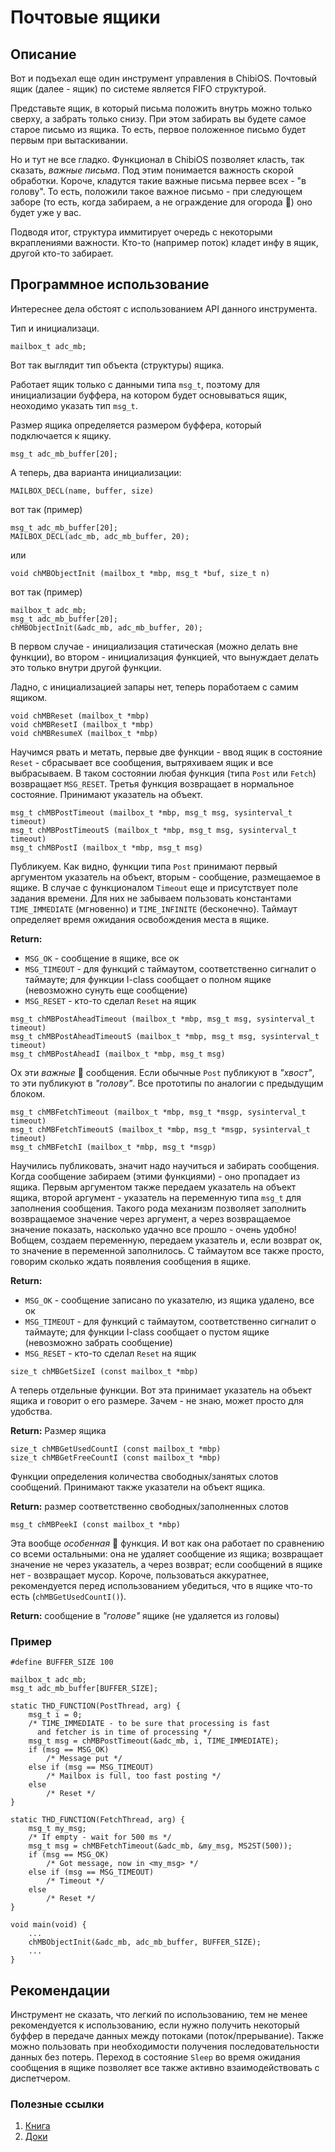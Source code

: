 # Почтовые ящики

## Описание

Вот и подъехал еще один инструмент управления в ChibiOS. Почтовый ящик (далее - ящик) по системе является FIFO структурой.

Представьте ящик, в который письма положить внутрь можно только сверху, а забрать только снизу. При этом забирать вы будете самое старое письмо из ящика. То есть, первое положенное письмо будет первым при вытаскивании.

Но и тут не все гладко. Функционал в ChibiOS позволяет класть, так сказать, *важные письма*. Под этим понимается важность скорой обработки. Короче, кладутся такие важные письма первее всех - "в голову". То есть, положили такое важное письмо - при следующем заборе (то есть, когда забираем, а не ограждение для огорода :door:) оно будет уже у вас.

Подводя итог, структура иммитирует очередь с некоторыми вкраплениями важности. Кто-то (например поток) кладет инфу в ящик, другой кто-то забирает.

## Программное использование

Интереснее дела обстоят с использованием API данного инструмента.

Тип и инициализаци.

```
mailbox_t adc_mb;
```

Вот так выглядит тип объекта (структуры) ящика.

Работает ящик только с данными типа `msg_t`, поэтому для инициализации буффера, на котором будет основываться ящик, неоходимо указать тип `msg_t`. 

Размер ящика определяется размером буффера, который подключается к ящику.

```
msg_t adc_mb_buffer[20];
```

А теперь, два варианта инициализации:

```
MAILBOX_DECL(name, buffer, size)
```

вот так (пример)

```
msg_t adc_mb_buffer[20];
MAILBOX_DECL(adc_mb, adc_mb_buffer, 20);
```

или

```
void chMBObjectInit (mailbox_t *mbp, msg_t *buf, size_t n)
```

вот так (пример)

```
mailbox_t adc_mb;
msg_t adc_mb_buffer[20];
chMBObjectInit(&adc_mb, adc_mb_buffer, 20);
```

В первом случае - инициализация статическая (можно делать вне функции), во втором - инициализация функцией, что вынуждает делать это только внутри другой функции.

Ладно, с инициализацией запары нет, теперь поработаем с самим ящиком.

```
void chMBReset (mailbox_t *mbp)
void chMBResetI (mailbox_t *mbp)
void chMBResumeX (mailbox_t *mbp)
```

Научимся рвать и метать, первые две функции - ввод ящик в состояние `Reset` - сбрасывает все сообщения, вытряхиваем ящик и все выбрасываем. В таком состоянии любая функция (типа `Post` или `Fetch`) возвращает `MSG_RESET`. Третья функция возвращает в нормальное состояние. Принимают указатель на объект.

```
msg_t chMBPostTimeout (mailbox_t *mbp, msg_t msg, sysinterval_t timeout)
msg_t chMBPostTimeoutS (mailbox_t *mbp, msg_t msg, sysinterval_t timeout)
msg_t chMBPostI (mailbox_t *mbp, msg_t msg)
```

Публикуем. Как видно, функции типа `Post` принимают первый аргументом указатель на объект, вторым - сообщение, размещаемое в ящике. В случае с функционалом `Timeout` еще и присутствует поле задания времени. Для них не забываем пользовать константами `TIME_IMMEDIATE` (мгновенно) и `TIME_INFINITE` (бесконечно). Таймаут определяет время ожидания освобождения места в ящике.

**Return:**
+ `MSG_OK` - сообщение в ящике, все ок
+ `MSG_TIMEOUT` - для функций с таймаутом, соответственно сигналит о таймауте; для функции I-class сообщает о полном ящике (невозможно сунуть еще сообщение)
+ `MSG_RESET` - кто-то сделал `Reset` на ящик

```
msg_t chMBPostAheadTimeout (mailbox_t *mbp, msg_t msg, sysinterval_t timeout)
msg_t chMBPostAheadTimeoutS (mailbox_t *mbp, msg_t msg, sysinterval_t timeout)
msg_t chMBPostAheadI (mailbox_t *mbp, msg_t msg)
```

Ох эти *важные* :crown: сообщения. Если обычные `Post` публикуют в *"хвост"*, то эти публикуют в *"голову"*. Все прототипы по аналогии с предыдущим блоком.

```
msg_t chMBFetchTimeout (mailbox_t *mbp, msg_t *msgp, sysinterval_t timeout)
msg_t chMBFetchTimeoutS (mailbox_t *mbp, msg_t *msgp, sysinterval_t timeout)
msg_t chMBFetchI (mailbox_t *mbp, msg_t *msgp)
```

Научились публиковать, значит надо научиться и забирать сообщения. Когда сообщение забираем (этими функциями) - оно пропадает из ящика.
Первым аргументом также передаем указатель на объект ящика, второй аргумент - указатель на переменную типа `msg_t` для заполнения сообщения.
Такого рода механизм позволяет заполнить возвращаемое значение через аргумент, а через возвращаемое значение показать, насколько удачно все прошло - очень удобно! Вобщем, создаем переменную, передаем указатель и, если возврат ок, то значение в переменной заполнилось. С таймаутом все также просто, говорим сколько ждать появления сообщения в ящике.

**Return:**
+ `MSG_OK` - сообщение записано по указателю, из ящика удалено, все ок
+ `MSG_TIMEOUT` - для функций с таймаутом, соответственно сигналит о таймауте; для функции I-class сообщает о пустом ящике (невозможно забрать сообщение)
+ `MSG_RESET` - кто-то сделал `Reset` на ящик

```
size_t chMBGetSizeI (const mailbox_t *mbp)
```

А теперь отдельные функции. Вот эта принимает указатель на объект ящика и говорит о его размере. Зачем - не знаю, может просто для удобства.

**Return:** Размер ящика

```
size_t chMBGetUsedCountI (const mailbox_t *mbp)
size_t chMBGetFreeCountI (const mailbox_t *mbp)
```

Функции определения количества свободных/занятых слотов сообщений. Принимают также указатели на объект ящика.

**Return:** размер соответственно свободных/заполненных слотов

```
msg_t chMBPeekI (const mailbox_t *mbp)
```

Эта вообще *особенная* :tada: функция. И вот как она работает по сравнению со всеми остальными: она не удаляет сообщение из ящика; возвращает значение не через указатель, а через возврат; если сообщений в ящике нет - возвращает мусор. Короче, пользоваться аккуратнее, рекомендуется перед использованием убедиться, что в ящике что-то есть (`chMBGetUsedCountI()`).

**Return:** сообщение в *"голове"* ящике (не удаляется из головы)

### Пример

```
#define BUFFER_SIZE 100

mailbox_t adc_mb;
msg_t adc_mb_buffer[BUFFER_SIZE];

static THD_FUNCTION(PostThread, arg) {
	msg_t i = 0;
	/* TIME_IMMEDIATE - to be sure that processing is fast
	  and fetcher is in time of processing */
	msg_t msg = chMBPostTimeout(&adc_mb, i, TIME_IMMEDIATE);
	if (msg == MSG_OK)
		/* Message put */
	else if (msg == MSG_TIMEOUT)
		/* Mailbox is full, too fast posting */
	else
		/* Reset */
}

static THD_FUNCTION(FetchThread, arg) {
	msg_t my_msg;
	/* If empty - wait for 500 ms */
	msg_t msg = chMBFetchTimeout(&adc_mb, &my_msg, MS2ST(500));
	if (msg == MSG_OK)
		/* Got message, now in <my_msg> */
	else if (msg == MSG_TIMEOUT)
		/* Timeout */
	else
		/* Reset */
}

void main(void) {
	...
	chMBObjectInit(&adc_mb, adc_mb_buffer, BUFFER_SIZE);
	...
}
```

## Рекомендации

Инструмент не сказать, что легкий по использованию, тем не менее рекомендуется к использованию, если нужно получить некоторый буффер в передаче данных между потоками (поток/прерывание). Также можно пользовать при необходимости получения последовательности данных без потерь. Переход в состояние 	`Sleep` во время ожидания сообщения в ящике позволяет все также активно взаимодействовать с диспетчером.

### Полезные ссылки
1. [Книга](http://www.chibios.org/dokuwiki/doku.php?id=chibios:book:kernel_mailboxes)
2. [Доки](http://chibios.sourceforge.net/docs3/rt/group__mailboxes.html)